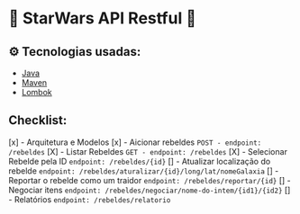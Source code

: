 # 🌌 StarWars API Restful 🚀

## ⚙️ Tecnologias usadas:

- [Java](https://www.java.com/)
- [Maven](https://maven.apache.org/)
- [Lombok](https://projectlombok.org/)

## Checklist:
[x] - Arquitetura e Modelos
[x] - Aicionar rebeldes `POST - endpoint: /rebeldes`
[X] - Listar Rebeldes  `GET - endpoint: /rebeldes`
[X] - Selecionar Rebelde pela ID `endpoint: /rebeldes/{id}`
[] - Atualizar localização do rebelde `endpoint: /rebeldes/aturalizar/{id}/long/lat/nomeGalaxia`
[] - Reportar o rebelde como um traidor `endpoint: /rebeldes/reportar/{id}`
[] - Negociar itens `endpoint: /rebeldes/negociar/nome-do-intem/{id1}/{id2}`
[] - Relatórios `endpoint: /rebeldes/relatorio`
